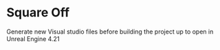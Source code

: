 # Square Off

Generate new Visual studio files before building the project up to open in Unreal Engine 4.21

